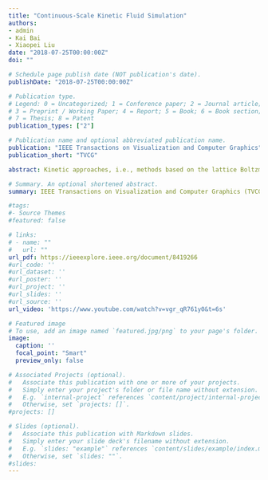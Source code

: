```yaml
---
title: "Continuous-Scale Kinetic Fluid Simulation"
authors:
- admin
- Kai Bai
- Xiaopei Liu
date: "2018-07-25T00:00:00Z"
doi: ""

# Schedule page publish date (NOT publication's date).
publishDate: "2018-07-25T00:00:00Z"

# Publication type.
# Legend: 0 = Uncategorized; 1 = Conference paper; 2 = Journal article;
# 3 = Preprint / Working Paper; 4 = Report; 5 = Book; 6 = Book section;
# 7 = Thesis; 8 = Patent
publication_types: ["2"]

# Publication name and optional abbreviated publication name.
publication: "IEEE Transactions on Visualization and Computer Graphics"
publication_short: "TVCG"

abstract: Kinetic approaches, i.e., methods based on the lattice Boltzmann equations, have long been recognized as an appealing alternative for solving incompressible Navier-Stokes equations in computational fluid dynamics. However, such approaches have not been widely adopted in graphics mainly due to the underlying inaccuracy, instability and inflexibility. In this paper, we try to tackle these problems in order to make kinetic approaches practical for graphical applications. To achieve more accurate and stable simulations, we propose to employ the non-orthogonal central-moment-relaxation model, where we develop a novel adaptive relaxation method to retain both stability and accuracy in turbulent flows. To achieve flexibility, we propose a novel continuous-scale formulation that enables samples at arbitrary resolutions to easily communicate with each other in a more continuous sense and with loose geometrical constraints, which allows efficient and adaptive sample construction to better match the physical scale. Such a capability directly leads to an automatic sample construction which generates static and dynamic scales at initialization and during simulation, respectively. This effectively makes our method suitable for simulating turbulent flows with arbitrary geometrical boundaries. Our simulation results with applications to smoke simulations show the benefits of our method, with comparisons for justification and verification.

# Summary. An optional shortened abstract.
summary: IEEE Transactions on Visualization and Computer Graphics (TVCG), accepted for publication, 2018. (CCF-A journal)

#tags:
#- Source Themes
#featured: false

# links:
# - name: ""
#   url: ""
url_pdf: https://ieeexplore.ieee.org/document/8419266
#url_code: ''
#url_dataset: ''
#url_poster: ''
#url_project: ''
#url_slides: ''
#url_source: ''
url_video: 'https://www.youtube.com/watch?v=vgr_qR761y0&t=6s'

# Featured image
# To use, add an image named `featured.jpg/png` to your page's folder. 
image:
  caption: ''
  focal_point: "Smart"
  preview_only: false

# Associated Projects (optional).
#   Associate this publication with one or more of your projects.
#   Simply enter your project's folder or file name without extension.
#   E.g. `internal-project` references `content/project/internal-project/index.md`.
#   Otherwise, set `projects: []`.
#projects: []

# Slides (optional).
#   Associate this publication with Markdown slides.
#   Simply enter your slide deck's filename without extension.
#   E.g. `slides: "example"` references `content/slides/example/index.md`.
#   Otherwise, set `slides: ""`.
#slides: 
---
```


 

